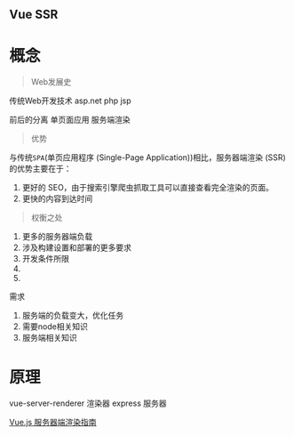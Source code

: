 ## Vue SSR

# 概念

> Web发展史

传统Web开发技术
asp.net php jsp

前后的分离
单页面应用
服务端渲染

> 优势

与传统`SPA`(单页应用程序 (Single-Page Application))相比，服务器端渲染 (SSR) 的优势主要在于：
1. 更好的 SEO，由于搜索引擎爬虫抓取工具可以直接查看完全渲染的页面。
1. 更快的内容到达时间

> 权衡之处

1. 更多的服务器端负载
1. 涉及构建设置和部署的更多要求
1. 开发条件所限
1. 
1. 

需求
1. 服务端的负载变大，优化任务
1. 需要node相关知识
1. 服务端相关知识

# 原理

vue-server-renderer 渲染器
express 服务器

[Vue.js 服务器端渲染指南](https://ssr.vuejs.org/zh/)